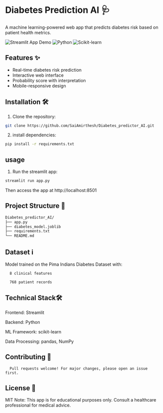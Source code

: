 # Diabetes Prediction AI 🩺

A machine learning-powered web app that predicts diabetes risk based on patient health metrics.

![Streamlit App Demo](https://img.shields.io/badge/Streamlit-FF4B4B?style=for-the-badge&logo=Streamlit&logoColor=white)
![Python](https://img.shields.io/badge/Python-3.10%2B-blue)
![Scikit-learn](https://img.shields.io/badge/Scikit--learn-1.2.2-orange)

## Features ✨
- Real-time diabetes risk prediction
- Interactive web interface
- Probability score with interpretation
- Mobile-responsive design

## Installation 🛠️
   1. Clone the repository:
   ```bash
   git clone https://github.com/SaiAmirthesh/Diabetes_predictor_AI.git
   ```
   2. install dependencies:
   ```bash
   pip install -r requirements.txt
   ```

## usage
   1. Run the streamlit app:
   ```bash
   streamlit run app.py
   ```
   Then access the app at http://localhost:8501

## Project Structure 📂
   ```bash
   Diabetes_predictor_AI/
   ├── app.py                 
   ├── diabetes_model.joblib  
   ├── requirements.txt       
   └── README.md              
   ```

## Dataset ℹ️

   Model trained on the Pima Indians Diabetes Dataset with:

      8 clinical features

      768 patient records

## Technical Stack🛠️
   
   Frontend: Streamlit
   
   Backend: Python
   
   ML Framework: scikit-learn
   
   Data Processing: pandas, NumPy      

## Contributing 🤝
      Pull requests welcome! For major changes, please open an issue first.

## License 📜
   MIT
   Note: This app is for educational purposes only. Consult a healthcare professional for medical advice.


